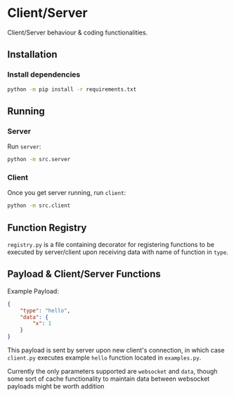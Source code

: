 # Client/Server
Client/Server behaviour & coding functionalities.

## Installation
### Install dependencies
```sh
python -m pip install -r requirements.txt
```

## Running
### Server
Run `server`:
```sh
python -m src.server
```

### Client
Once you get server running, run `client`:
```sh
python -m src.client
```

## Function Registry

`registry.py` is a file containing decorator for registering functions to be executed by server/client upon receiving data with name of function in `type`.

## Payload & Client/Server Functions
Example Payload:
```json
{
    "type": "hello",
    "data": {
        "x": 1
    }
}
```
This payload is sent by server upon new client's connection, in which case `client.py` executes example `hello` function located in `examples.py`.

Currently the only parameters supported are `websocket` and `data`, though some sort of cache functionality to maintain data between websocket payloads might be worth addition
